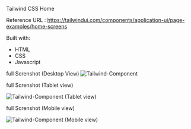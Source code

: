 Tailwind CSS Home

Reference URL : https://tailwindui.com/components/application-ui/page-examples/home-screens



Built with:

- HTML
- CSS
- Javascript





full Screnshot (Desktop View)
![Tailwind-Component](https://github.com/user-attachments/assets/417999df-d108-4d0d-a8ec-40cd26774d62)



full Screnshot (Tablet view)




![Tailwind-Component (Tablet view)](https://github.com/user-attachments/assets/55b42854-bec2-4253-9f2b-f8d05c2e636c)




full Screnshot (Mobile view)




![Tailwind-Component (Mobile view)](https://github.com/user-attachments/assets/5e5e210f-0902-47fe-8907-acf36d45f22c)

